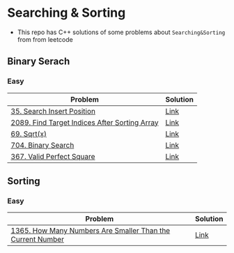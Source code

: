 # Searching & Sorting
- This repo has C++ solutions of some problems about `Searching&Sorting` from from leetcode

<p>

## Binary Serach

### Easy
|Problem|Solution|
|-------|--------|
|[35. Search Insert Position](https://leetcode.com/problems/search-insert-position/)|[Link](/Searching%26Sorting/Solutions/35-search_insert_position.cpp)|
|[2089. Find Target Indices After Sorting Array](https://leetcode.com/problems/find-target-indices-after-sorting-array/)|[Link](/Searching%26Sorting/Solutions/2089-find_target_indices_after_sorting_array.cpp)|
|[69. Sqrt(x)](https://leetcode.com/problems/sqrtx/)|[Link](/Searching%26Sorting/Solutions/69-sqrt(x).cpp)|
|[704. Binary Search](https://leetcode.com/problems/binary-search/)|[Link](/Searching%26Sorting/Solutions/704-binary_search.cpp)|
|[367. Valid Perfect Square](https://leetcode.com/problems/valid-perfect-square/)|[Link](/Searching%26Sorting/Solutions/367-valid_perfect_square.cpp)|

</p>

## Sorting
### Easy
|Problem|Solution|
|-------|--------|
|[1365. How Many Numbers Are Smaller Than the Current Number](https://leetcode.com/problems/how-many-numbers-are-smaller-than-the-current-number/)|[Link](/Searching%26Sorting/Solutions/1365-how_many_numbers_are_smaller_than_the_current_number.cpp)|

</p>